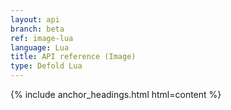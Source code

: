 ```yaml
---
layout: api
branch: beta
ref: image-lua
language: Lua
title: API reference (Image)
type: Defold Lua
---
```

{% include anchor_headings.html html=content %}